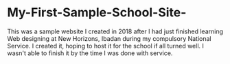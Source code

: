 # My-First-Sample-School-Site-
This was a sample website I created in 2018 after I had just finished learning Web designing at New Horizons, Ibadan during my compulsory National Service. I created it, hoping to host it for the school if all turned well. I wasn't able to finish it by the time I was done with service.  
